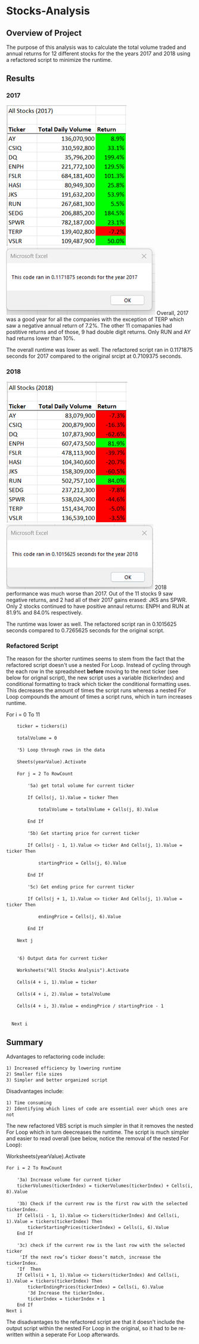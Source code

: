 # Stocks-Analysis
## Overview of Project
The purpose of this analysis was to calculate the total volume traded and annual returns for 12 different stocks for the the years 2017 and 2018 using a refactored script to minimize the runtime.  
## Results
### 2017
![2017 Performance](https://github.com/nleva25/Stocks-Analysis/blob/main/Resources/2017%20Results.png) ![2017 Runtime Results](https://github.com/nleva25/Stocks-Analysis/blob/main/Resources/VBA_Challenge_2017.png)
Overall, 2017 was a good year for all the companies with the exception of TERP which saw a negative annual return of 7.2%. The other 11 comapanies had postitive returns and of those, 9 had double digit returns. Only RUN and AY had returns lower than 10%.

The overall runtime was lower as well. The refactored script ran in 0.1171875 seconds for 2017 compared to the original srcipt at 0.7109375 seconds. 

### 2018
![2018 Performance](https://github.com/nleva25/Stocks-Analysis/blob/main/Resources/2018%20Results.png) ![2018 Runtime Results](https://github.com/nleva25/Stocks-Analysis/blob/main/Resources/VBA_Challenge_2018.png)
2018 performance was much worse than 2017. Out of the 11 stocks 9 saw negative returns, and 2 had all of their 2017 gains erased: JKS ans SPWR. Only 2 stocks continued to have positive annaul returns: ENPH and RUN at 81.9% and 84.0% respectively.

The runtime was lower as well. The refactored script ran in 0.1015625 seconds compared to 0.7265625 seconds for the original script. 

### Refactored Script 
The reason for the shorter runtimes seems to stem from the fact that the refactored script doesn't use a nested For Loop. Instead of cycling through the each row in the spreadsheet **before** moving to the next ticker (see below for orignal script), the new script uses a variable (tickerIndex) and conditional formatting to track which ticker the conditional formatting uses. This decreases the amount of times the script runs whereas a nested For Loop compounds the amount of times a script runs, which in turn increases runtime. 

For i = 0 To 11
    
        ticker = tickers(i)
        
        totalVolume = 0
        
        '5) Loop through rows in the data
        
        Sheets(yearValue).Activate
        
        For j = 2 To RowCount
        
            '5a) get total volume for current ticker
            
            If Cells(j, 1).Value = ticker Then
            
                totalVolume = totalVolume + Cells(j, 8).Value
                
            End If
            
            '5b) Get starting price for current ticker
            
            If Cells(j - 1, 1).Value <> ticker And Cells(j, 1).Value = ticker Then
            
                startingPrice = Cells(j, 6).Value
                
            End If
            
            '5c) Get ending price for current ticker
            
            If Cells(j + 1, 1).Value <> ticker And Cells(j, 1).Value = ticker Then
            
                endingPrice = Cells(j, 6).Value
                
            End If
            
        Next j
        
        
        '6) Output data for current ticker
        
        Worksheets("All Stocks Analysis").Activate
        
        Cells(4 + i, 1).Value = ticker
        
        Cells(4 + i, 2).Value = totalVolume
        
        Cells(4 + i, 3).Value = endingPrice / startingPrice - 1
        
        
      Next i
## Summary
Advantages to refactoring code include: 

    1) Increased efficiency by lowering runtime
    2) Smaller file sizes
    3) Simpler and better organized script

Disadvantages include: 

    1) Time consuming 
    2) Identifying which lines of code are essential over which ones are not 

The new refactored VBS script is much simpler in that it removes the nested For Loop which in turn deecreases the runtime. The script is much simpler and easier to read overall (see below, notice the removal of the nested For Loop): 

Worksheets(yearValue).Activate
    
    For i = 2 To RowCount
    
        '3a) Increase volume for current ticker
        tickerVolumes(tickerIndex) = tickerVolumes(tickerIndex) + Cells(i, 8).Value
        
        '3b) Check if the current row is the first row with the selected tickerIndex.
        If Cells(i - 1, 1).Value <> tickers(tickerIndex) And Cells(i, 1).Value = tickers(tickerIndex) Then
            tickerStartingPrices(tickerIndex) = Cells(i, 6).Value
        End If
        
        '3c) check if the current row is the last row with the selected ticker
         'If the next row’s ticker doesn’t match, increase the tickerIndex.
        'If  Then
        If Cells(i + 1, 1).Value <> tickers(tickerIndex) And Cells(i, 1).Value = tickers(tickerIndex) Then
            tickerEndingPrices(tickerIndex) = Cells(i, 6).Value
            '3d Increase the tickerIndex.
            tickerIndex = tickerIndex + 1
        End If
    Next i  

The disadvantages to the refactored script are that it doesn't include the output script within the nested For Loop in the original, so it had to be re-written within a seperate For Loop afterwards. 



